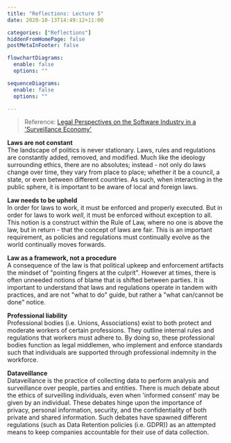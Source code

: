 ```yaml
---
title: "Reflections: Lecture 5"
date: 2020-10-13T14:49:12+11:00

categories: ["Reflections"]
hiddenFromHomePage: false
postMetaInFooter: false

flowchartDiagrams:
  enable: false
  options: ""

sequenceDiagrams: 
  enable: false
  options: ""

---
```


> Reference: [Legal Perspectives on the Software Industry in a 'Surveillance Economy'](../../lectures/legal-perspectives-on-the-software-industry-in-a-surveillance-economy)

**Laws are not constant**  
The landscape of politics is never stationary. Laws, rules and regulations are constantly added, removed, and modified. Much like the ideology surrounding ethics, there are no absolutes; instead - not only do laws change over time, they vary from place to place; whether it be a council, a state, or even between different countries. As such, when interacting in the public sphere, it is important to be aware of local and foreign laws.

**Law needs to be upheld**  
In order for laws to work, it must be enforced and properly executed. But in order for laws to work _well_, it must be enforced without exception to all. This notion is a construct within the Rule of Law, where no one is above the law, but in return - that the concept of laws are fair. This is an important requirement, as policies and regulations must continually evolve as the world continually moves forwards.

**Law as a framework, not a procedure**  
A consequence of the law is that political upkeep and enforcement artifacts the mindset of "pointing fingers at the culprit". However at times, there is often unneeded notions of blame that is shifted between parties. It is important to understand that laws and regulations operate in tandem with practices, and are not "what to do" guide, but rather a "what can/cannot be done" notice.

**Professional liability**  
Professional bodies (i.e. Unions, Associations) exist to both protect and moderate workers of certain professions. They outline internal rules and regulations that workers must adhere to. By doing so, these professional bodies function as legal middlemen, who implement and enforce standards such that individuals are supported through professional indemnity in the workforce.

**Dataveillance**  
Dataveillance is the practice of collecting data to perform analysis and surveillance over people, parties and entities. There is much debate about the ethics of surveilling individuals, even when 'informed consent' may be given by an individual. These debates hinge upon the importance of privacy, personal information, security, and the confidentiality of both private and shared information. Such debates have spawned different regulations (such as Data Retention policies (i.e. GDPR)) as an attempted means to keep companies accountable for their use of data collection.
